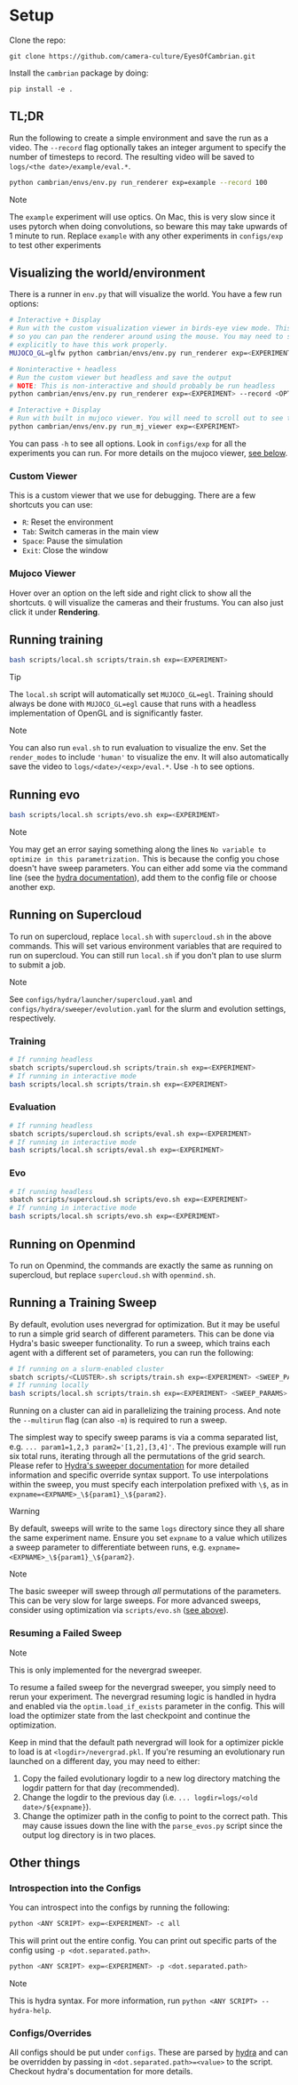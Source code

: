 # Setup

Clone the repo:

```
git clone https://github.com/camera-culture/EyesOfCambrian.git
```

Install the `cambrian` package by doing:
```
pip install -e .
```

## TL;DR

Run the following to create a simple environment and save the run as a video.
The `--record` flag optionally takes an integer argument to specify the number of
timesteps to record. The resulting video will be saved to
`logs/<the date>/example/eval.*`.

```bash
python cambrian/envs/env.py run_renderer exp=example --record 100
```

> [!NOTE]
> The `example` experiment will use optics. On Mac, this is very slow since it uses
> pytorch when doing convolutions, so beware this may take upwards of 1 minute to run.
> Replace `example` with any other experiments in `configs/exp` to test other
> experiments

## Visualizing the world/environment

There is a runner in `env.py` that will visualize the world. You have a few run options:

```bash
# Interactive + Display
# Run with the custom visualization viewer in birds-eye view mode. This is interactive,
# so you can pan the renderer around using the mouse. You may need to set MUJOCO=glfw
# explicitly to have this work properly.
MUJOCO_GL=glfw python cambrian/envs/env.py run_renderer exp=<EXPERIMENT> env.renderer.render_modes="[human]"

# Noninteractive + headless
# Run the custom viewer but headless and save the output
# NOTE: This is non-interactive and should probably be run headless
python cambrian/envs/env.py run_renderer exp=<EXPERIMENT> --record <OPTIONAL_TOTAL_TIMESTEPS>

# Interactive + Display
# Run with built in mujoco viewer. You will need to scroll out to see the full view.
python cambrian/envs/env.py run_mj_viewer exp=<EXPERIMENT>
```

You can pass `-h` to see all options. Look in `configs/exp` for all the experiments
you can run. For more details on the mujoco viewer, [see below](#mujoco-viewer).

### Custom Viewer

This is a custom viewer that we use for debugging. There are a few shortcuts you can
use:

- `R`: Reset the environment
- `Tab`: Switch cameras in the main view
- `Space`: Pause the simulation
- `Exit`: Close the window

### Mujoco Viewer

Hover over an option on the left side and right click to show all the shortcuts. `Q` will visualize the cameras and their frustums. You can also just click it under **Rendering**.

## Running training

```bash
bash scripts/local.sh scripts/train.sh exp=<EXPERIMENT>
```

> [!TIP]
> The `local.sh` script will automatically set `MUJOCO_GL=egl`. Training should always
be done with `MUJOCO_GL=egl` cause that runs with a headless implementation of OpenGL
and is significantly faster.

> [!NOTE]
> You can also run `eval.sh` to run evaluation to visualize the env.
Set the `render_modes` to include `'human'` to visualize the env. It will also
automatically save the video to `logs/<date>/<exp>/eval.*`. Use `-h` to see options.

## Running evo

```bash
bash scripts/local.sh scripts/evo.sh exp=<EXPERIMENT>
```

> [!NOTE]
> You may get an error saying something along the lines
> `No variable to optimize in this parametrization.` This is because the config you
> chose doesn't have sweep parameters. You can either add some via the command line
> (see the [hydra documentation](https://hydra.cc/docs/intro)), add them to the
> config file or choose another exp.

## Running on Supercloud

To run on supercloud, replace `local.sh` with `supercloud.sh` in the above commands.
This will set various environment variables that are required to run on supercloud. You
can still run `local.sh` if you don't plan to use slurm to submit a job.

> [!NOTE]
> See `configs/hydra/launcher/supercloud.yaml` and
> `configs/hydra/sweeper/evolution.yaml` for the slurm and evolution settings,
> respectively.

### Training

```bash
# If running headless
sbatch scripts/supercloud.sh scripts/train.sh exp=<EXPERIMENT>
# If running in interactive mode
bash scripts/local.sh scripts/train.sh exp=<EXPERIMENT>
```

### Evaluation

```bash
# If running headless
sbatch scripts/supercloud.sh scripts/eval.sh exp=<EXPERIMENT>
# If running in interactive mode
bash scripts/local.sh scripts/eval.sh exp=<EXPERIMENT>
```

### Evo

```bash
# If running headless
sbatch scripts/supercloud.sh scripts/evo.sh exp=<EXPERIMENT>
# If running in interactive mode
bash scripts/local.sh scripts/evo.sh exp=<EXPERIMENT>
```

## Running on Openmind

To run on Openmind, the commands are exactly the same as running on supercloud, but
replace `supercloud.sh` with `openmind.sh`.

## Running a Training Sweep

By default, evolution uses nevergrad for optimization. But it may be useful to run a
simple grid search of different parameters. This can be done via Hydra's basic sweeper
functionality. To run a sweep, which trains each agent with a different set of
parameters, you can run the following:

```bash
# If running on a slurm-enabled cluster
sbatch scripts/<CLUSTER>.sh scripts/train.sh exp=<EXPERIMENT> <SWEEP_PARAMS> --multirun
# If running locally
bash scripts/local.sh scripts/train.sh exp=<EXPERIMENT> <SWEEP_PARAMS> --multirun
```

Running on a cluster can aid in parallelizing the training process. And note the
`--multirun` flag (can also `-m`) is required to run a sweep.

The simplest way to specify sweep params is via a comma separated list, e.g.
`... param1=1,2,3 param2='[1,2],[3,4]'`. The previous example will run six total runs,
iterating through all the permutations of the grid search. Please refer to
[Hydra's sweeper documentation](https://hydra.cc/docs/1.0/tutorials/basic/running_your_app/multi-run/#internaldocs-banner)
for more detailed information and specific override syntax support. To use
interpolations within the sweep, you must specify each interpolation prefixed with `\$`,
as in `expname=<EXPNAME>_\${param1}_\${param2}`.

> [!WARNING]
> By default, sweeps will write to the same `logs` directory since they all share
> the same experiment name. Ensure you set `expname` to a value which utilizes a sweep
> parameter to differentiate between runs, e.g.
> `expname=<EXPNAME>_\${param1}_\${param2}`.

> [!NOTE]
> The basic sweeper will sweep through _all_ permutations of the parameters. This can
> be very slow for large sweeps. For more advanced sweeps, consider using optimization
> via `scripts/evo.sh` ([see above](#running-evo)).

### Resuming a Failed Sweep

> [!NOTE]
> This is only implemented for the nevergrad sweeper.

To resume a failed sweep for the nevergrad sweeper, you simply need to rerun your
experiment. The nevergrad resuming logic is handled in hydra and enabled via the
`optim.load_if_exists` parameter in the config. This will load the optimizer state
from the last checkpoint and continue the optimization.

Keep in mind that the default path nevergrad will look for a optimizer pickle to load
is at `<logdir>/nevergrad.pkl`. If you're resuming an evolutionary run launched on a
different day, you may need to either:

1. Copy the failed evolutionary logdir to a new log directory matching the logdir
pattern for that day (recommended).
2. Change the logdir to the previous day
(i.e. `... logdir=logs/<old date>/${expname}`).
3. Change the optimizer path in the config to point to the correct path. This may cause
issues down the line with the `parse_evos.py` script since the output log directory is
in two places.

## Other things

### Introspection into the Configs

You can introspect into the configs by running the following:

```bash
python <ANY SCRIPT> exp=<EXPERIMENT> -c all
```

This will print out the entire config. You can print out specific parts of the config
using `-p <dot.separated.path>`.

```bash
python <ANY SCRIPT> exp=<EXPERIMENT> -p <dot.separated.path>
```

> [!NOTE]
> This is hydra syntax. For more information, run `python <ANY SCRIPT> --hydra-help`.

### Configs/Overrides

All configs should be put under `configs`. These are parsed by
[hydra](https://hydra.cc/docs/intro) and can be overridden by passing in
`<dot.separated.path>=<value>` to the script. Checkout hydra's documentation for more
details.
